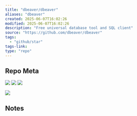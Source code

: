 ```yaml
---
title: "dbeaver/dbeaver"
aliases: "dbeaver"
created: 2025-06-07T16:02:26
modified: 2025-06-07T16:02:26
description: "Free universal database tool and SQL client"
source: "https://github.com/dbeaver/dbeaver"
tags:
  - "github/star"
tags-link:
type: "repo"
---
```

## Repo Meta

![](https://img.shields.io/github/stars/dbeaver/dbeaver?style=for-the-badge&label=stars) ![](https://img.shields.io/github/repo-size/dbeaver/dbeaver?style=for-the-badge&label=size) ![](https://img.shields.io/github/created-at/dbeaver/dbeaver?style=for-the-badge&label=since)

[![](https://github-readme-stats.vercel.app/api/pin/?username=dbeaver&repo=dbeaver&bg_color=00000000)](https://github.com/dbeaver/dbeaver)

## Notes

